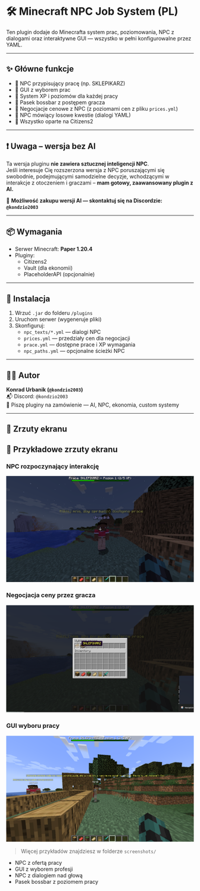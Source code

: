 # 🛠️ Minecraft NPC Job System (PL)

Ten plugin dodaje do Minecrafta system prac, poziomowania, NPC z dialogami oraz interaktywne GUI — wszystko w pełni konfigurowalne przez YAML.

---

## ✨ Główne funkcje
- 🔹 NPC przypisujący pracę (np. SKLEPIKARZ)
- 🔹 GUI z wyborem prac
- 🔹 System XP i poziomów dla każdej pracy
- 🔹 Pasek bossbar z postępem gracza
- 🔹 Negocjacje cenowe z NPC (z poziomami cen z pliku `prices.yml`)
- 🔹 NPC mówiący losowe kwestie (dialogi YAML)
- 🔹 Wszystko oparte na Citizens2

---

## ❗ Uwaga – wersja bez AI

Ta wersja pluginu **nie zawiera sztucznej inteligencji NPC**.  
Jeśli interesuje Cię rozszerzona wersja z NPC poruszającymi się swobodnie, podejmującymi samodzielne decyzje, wchodzącymi w interakcje z otoczeniem i graczami – **mam gotowy, zaawansowany plugin z AI.**

💼 **Możliwość zakupu wersji AI — skontaktuj się na Discordzie: `@kondzio2003`**

---

## 📦 Wymagania
- Serwer Minecraft: **Paper 1.20.4**
- Pluginy:
  - Citizens2
  - Vault (dla ekonomii)
  - PlaceholderAPI (opcjonalnie)

---

## 🧰 Instalacja
1. Wrzuć `.jar` do folderu `/plugins`
2. Uruchom serwer (wygeneruje pliki)
3. Skonfiguruj:
   - `npc_texts/*.yml` — dialogi NPC
   - `prices.yml` — przedziały cen dla negocjacji
   - `prace.yml` — dostępne prace i XP wymagania
   - `npc_paths.yml` — opcjonalne ścieżki NPC

---

## 🧑‍💻 Autor
**Konrad Urbanik (`@kondzio2003`)**  
📬 Discord: `@kondzio2003`  
💼 Piszę pluginy na zamówienie — AI, NPC, ekonomia, custom systemy

---

## 📸 Zrzuty ekranu
## 📸 Przykładowe zrzuty ekranu

### NPC rozpoczynający interakcję
![s1](screenshots/s1.png)

### Negocjacja ceny przez gracza
![s2](screenshots/s2.png)

### GUI wyboru pracy
![s3](screenshots/s3.png)

> Więcej przykładów znajdziesz w folderze `screenshots/`

- NPC z ofertą pracy  
- GUI z wyborem profesji  
- NPC z dialogiem nad głową  
- Pasek bossbar z poziomem pracy  
